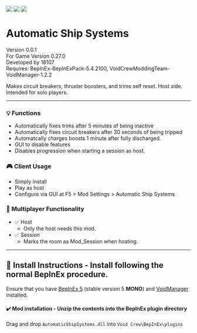 [![](https://img.shields.io/badge/-Void_Crew_Modding_Team-111111?style=just-the-label&logo=github&labelColor=24292f)](https://github.com/Void-Crew-Modding-Team)
![](https://img.shields.io/badge/Game%20Version-0.27.0-111111?style=flat&labelColor=24292f&color=111111)
[![](https://img.shields.io/discord/1180651062550593536.svg?&logo=discord&logoColor=ffffff&style=flat&label=Discord&labelColor=24292f&color=111111)](https://discord.gg/g2u5wpbMGu "Void Crew Modding Discord")

# Automatic Ship Systems

Version 0.0.1  
For Game Version 0.27.0  
Developed by 18107  
Requires:  BepInEx-BepInExPack-5.4.2100, VoidCrewModdingTeam-VoidManager-1.2.2


Makes circuit breakers, thruster boosters, and trims self reset. Host side.  
Intended for solo players.

---------------------

### 💡 Functions

- Automatically fixes trims after 5 minutes of being inactive
- Automatically fixes circuit breakers after 30 seconds of being tripped
- Automatcally charges boosts 1 minute after fully discharged.
- GUI to disable features
- Disables progression when starting a session as host.

### 🎮 Client Usage

- Simply install
- Play as host
- Configure via GUI at F5 > Mod Settings > Automatic Ship Systems

### 👥 Multiplayer Functionality

- ✅ Host
  - Only the host needs this mod.
- ✅ Session
  - Marks the room as Mod_Session when hosting.

---------------------

## 🔧 Install Instructions - **Install following the normal BepInEx procedure.**

Ensure that you have [BepInEx 5](https://thunderstore.io/c/void-crew/p/BepInEx/BepInExPack/) (stable version 5 **MONO**) and [VoidManager](https://thunderstore.io/c/void-crew/p/VoidCrewModdingTeam/VoidManager/) installed.

#### ✔️ Mod installation - **Unzip the contents into the BepInEx plugin directory**

Drag and drop `AutomaticShipSystems.dll` into `Void Crew\BepInEx\plugins`
